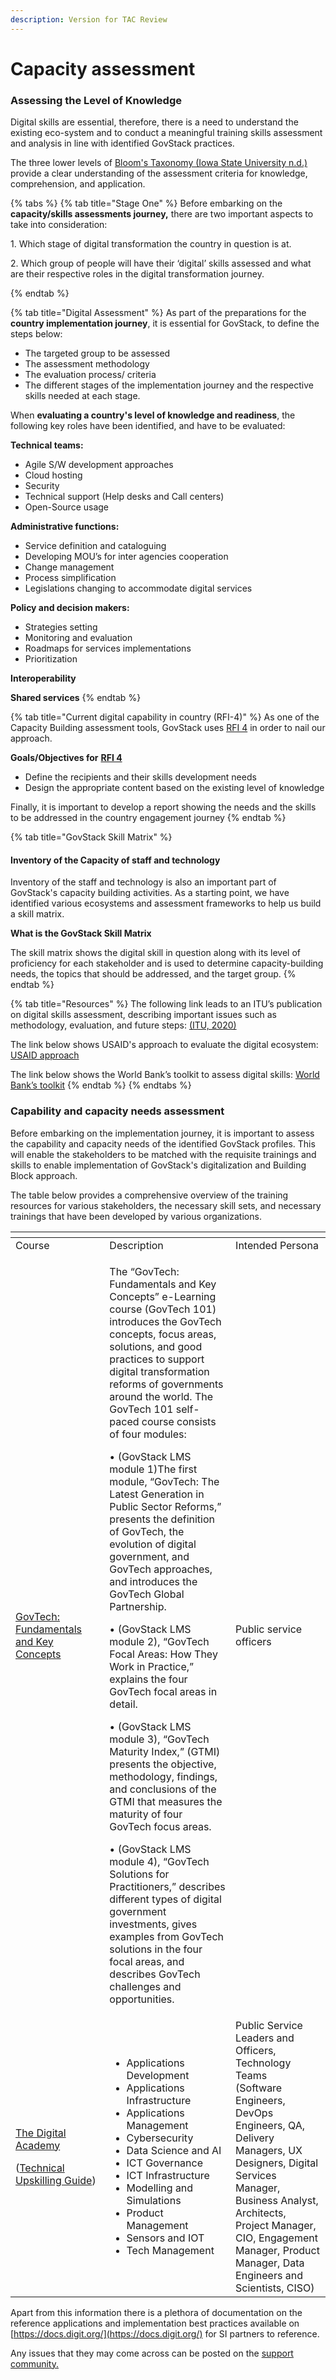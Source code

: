 ```yaml
---
description: Version for TAC Review
---
```


# Capacity assessment

### Assessing the Level of Knowledge

Digital skills are essential, therefore, there is a need to understand the existing eco-system and to conduct a meaningful training skills assessment and analysis in line with identified GovStack practices.&#x20;

The three lower levels of [Bloom's Taxonomy (Iowa State University n.d.)](https://www.celt.iastate.edu/instructional-strategies/effective-teaching-practices/revised-blooms-taxonomy/) provide a clear understanding of the assessment criteria for knowledge, comprehension, and application.

{% tabs %}
{% tab title="Stage One" %}
Before embarking on the **capacity/skills assessments journey,** there are two important aspects to take into consideration: &#x20;

1\. Which stage of digital transformation the country in question is at.&#x20;

2\. Which group of people will have their ‘digital’ skills assessed and what are their respective roles in the digital transformation journey.&#x20;


{% endtab %}

{% tab title="Digital Assessment" %}
As part of the preparations for the **country implementation journey**, it is essential for GovStack, to define the steps below:&#x20;

* The targeted group to be assessed&#x20;
* The assessment methodology&#x20;
* The evaluation process/ criteria&#x20;
* The different stages of the implementation journey and the respective skills needed at each stage.&#x20;



When **evaluating a country's level of knowledge and readiness**, the following key roles have been identified, and have to be evaluated:&#x20;

**Technical teams:** &#x20;

* Agile S/W development approaches&#x20;
* Cloud hosting&#x20;
* Security&#x20;
* Technical support (Help desks and Call centers)&#x20;
* Open-Source usage&#x20;

**Administrative functions:**&#x20;

* Service definition and cataloguing&#x20;
* Developing MOU’s for inter agencies cooperation &#x20;
* Change management &#x20;
* Process simplification &#x20;
* Legislations changing to accommodate digital services&#x20;

**Policy and decision makers:**&#x20;

* Strategies setting&#x20;
* Monitoring and evaluation&#x20;
* Roadmaps for services implementations&#x20;
* Prioritization &#x20;

**Interoperability**&#x20;

**Shared services**&#x20;
{% endtab %}

{% tab title="Current digital capability in country (RFI-4)" %}
As one of the Capacity Building assessment tools, GovStack uses [RFI 4](https://form.jotform.com/222551422978056) in order to nail our approach.&#x20;

&#x20;**Goals/Objectives for** [**RFI 4**](https://form.jotform.com/222551422978056)

* Define the recipients and their skills development needs&#x20;
* Design the appropriate content based on the existing level of knowledge&#x20;

Finally, it is important to develop a report showing the needs and the skills to be addressed in the country engagement journey
{% endtab %}

{% tab title="GovStack Skill Matrix" %}
#### Inventory of the Capacity of staff and technology&#x20;

Inventory of the staff and technology is also an important part of GovStack's capacity building activities. As a starting point, we have identified various ecosystems and assessment frameworks to help us build a skill matrix.&#x20;



**What is the GovStack Skill Matrix** &#x20;

The skill matrix shows the digital skill in question along with its level of proficiency for each stakeholder and is used to determine capacity-building needs, the topics that should be addressed, and the target group.
{% endtab %}

{% tab title="Resources" %}
The following link leads to an ITU’s publication on digital skills assessment, describing important issues such as methodology, evaluation, and future steps: [(ITU, 2020)](https://www.itu.int/dms\_pub/itu-d/opb/phcb/D-PHCB-CAP\_BLD.04-2020-PDF-E.pdf)&#x20;

The link below shows USAID's approach to evaluate the digital ecosystem: [USAID approach](https://www.usaid.gov/digital-strategy/implementation-tracks/track1-adopt-ecosystem/digital-ecosystem-country-assessments)&#x20;

The link below shows the World Bank’s toolkit to assess digital skills: [World Bank’s toolkit](https://www.worldbank.org/en/data/interactive/2022/07/13/digital-government-readiness-assessment-toolkit-DELETE)&#x20;
{% endtab %}
{% endtabs %}

### Capability and capacity needs assessment&#x20;

Before embarking on the implementation journey, it is important to assess the capability and capacity needs of the identified GovStack profiles. This will enable the stakeholders to be matched with the requisite trainings and skills to enable implementation of GovStack's digitalization and Building Block approach.&#x20;

The table below provides a comprehensive overview of the training resources for various stakeholders, the necessary skill sets, and necessary trainings that have been developed by various organizations.

&#x20;

<table data-header-hidden><thead><tr><th width="134.33333333333331"></th><th></th><th></th></tr></thead><tbody><tr><td>Course </td><td>Description </td><td>Intended Persona </td></tr><tr><td><a href="https://olc.worldbank.org/content/govtech-fundamentals-and-key-concepts">GovTech: Fundamentals and Key Concepts</a> </td><td><p>The “GovTech: Fundamentals and Key Concepts” e-Learning course (GovTech 101) introduces the GovTech concepts, focus areas, solutions, and good practices to support digital transformation reforms of governments around the world. The GovTech 101 self-paced course consists of four modules:  </p><p> </p><p>• (GovStack LMS module 1)The first module, “GovTech: The Latest Generation in Public Sector Reforms,” presents the definition of GovTech, the evolution of digital government, and GovTech approaches, and introduces the GovTech Global Partnership.  </p><p> </p><p>• (GovStack LMS module 2), “GovTech Focal Areas: How They Work in Practice,” explains the four GovTech focal areas in detail.  </p><p> </p><p>• (GovStack LMS module 3), “GovTech Maturity Index,” (GTMI) presents the objective, methodology, findings, and conclusions of the GTMI that measures the maturity of four GovTech focus areas.  </p><p> </p><p>• (GovStack LMS module 4), “GovTech Solutions for Practitioners,” describes different types of digital government investments, gives examples from GovTech solutions in the four focal areas, and describes GovTech challenges and opportunities. </p></td><td>Public service officers </td></tr><tr><td><p><a href="https://thedigitalacademy.tech.gov.sg/programmes">The Digital Academy</a> </p><p> </p><p>(<a href="https://thedigitalacademy.tech.gov.sg/docs/default-source/digital-academy-documents/da-upskilling-guide-2022---for-wog.pdf">Technical Upskilling Guide</a>) </p></td><td><ul><li>Applications Development </li><li>Applications Infrastructure </li><li>Applications Management </li><li>Cybersecurity </li><li>Data Science and AI </li><li>ICT Governance </li><li>ICT Infrastructure </li><li>Modelling and Simulations </li><li>Product Management </li><li>Sensors and IOT </li><li>Tech Management </li></ul></td><td>Public Service Leaders and Officers, Technology Teams <br>(Software Engineers, DevOps Engineers, QA, Delivery Managers, UX Designers, Digital Services Manager, Business Analyst, Architects, Project Manager, CIO, Engagement Manager, Product Manager, Data Engineers and Scientists, CISO) </td></tr></tbody></table>



Apart from this information there is a plethora of documentation on the reference applications and implementation best practices available on [https://docs.digit.org/](https://docs.digit.org/) for SI partners to reference.&#x20;

Any issues that they may come across can be posted on the [support community.](https://github.com/egovernments/Digit-Core/discussions)

